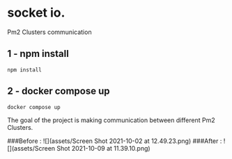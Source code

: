 # socket io. 
Pm2 Clusters communication

## 1 - npm install

```
npm install
```
## 2 - docker compose up

```
docker compose up
```

The goal of the project is making communication between different Pm2 Clusters.

###Before :
![](assets/Screen Shot 2021-10-02 at 12.49.23.png)
###After :
![](assets/Screen Shot 2021-10-09 at 11.39.10.png)

